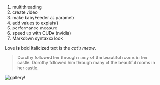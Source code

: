 1. multithreading
2. create video
3. make babyFeeder as parametr
4. add values to explain()
5. performance measure
6. speed up with CUDA (nvidia)
7. Markdown syntaxxx look 

Love **is** bold
Italicized text is the *cat's meow*.

> Dorothy followed her through many of the beautiful rooms in her castle.
> Dorothy followed him through many of the beautiful rooms in her castle.

![gallery!](https://media.nga.gov.au/Hyd6gf2mXF6-tfSZvQf9tIFUJqg=/2000x1000/%2Fnational-gallery-of-australia%2Fmedia%2Fdd%2Fimages%2F20210507_KMN_Exhibition_Lineages_0008.jpg "gallery")
